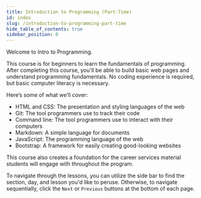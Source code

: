 ```yaml
---
title: Introduction to Programming (Part-Time)
id: index
slug: /introduction-to-programming-part-time
hide_table_of_contents: true
sidebar_position: 0
---
```


Welcome to Intro to Programming.

This course is for beginners to learn the fundamentals of programming. After completing this course, you'll be able to build basic web pages and understand programming fundamentals. No coding experience is required, but basic computer literacy is necessary.

Here’s some of what we’ll cover:

* HTML and CSS: The presentation and styling languages of the web
* Git: The tool programmers use to track their code
* Command line: The tool programmers use to interact with their computers
* Markdown: A simple language for documents
* JavaScript: The programming language of the web
* Bootstrap: A framework for easily creating good-looking websites

This course also creates a foundation for the career services material students will engage with throughout the program.

To navigate through the lessons, you can utilize the side bar to find the section, day, and lesson you'd like to peruse. Otherwise, to navigate sequentially, click the `Next` or `Previous` buttons at the bottom of each page.